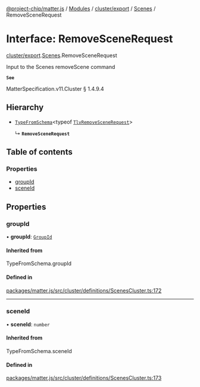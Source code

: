 [@project-chip/matter.js](../README.md) / [Modules](../modules.md) / [cluster/export](../modules/cluster_export.md) / [Scenes](../modules/cluster_export.Scenes.md) / RemoveSceneRequest

# Interface: RemoveSceneRequest

[cluster/export](../modules/cluster_export.md).[Scenes](../modules/cluster_export.Scenes.md).RemoveSceneRequest

Input to the Scenes removeScene command

**`See`**

MatterSpecification.v11.Cluster § 1.4.9.4

## Hierarchy

- [`TypeFromSchema`](../modules/tlv_export.md#typefromschema)\<typeof [`TlvRemoveSceneRequest`](../modules/cluster_export.Scenes.md#tlvremovescenerequest)\>

  ↳ **`RemoveSceneRequest`**

## Table of contents

### Properties

- [groupId](cluster_export.Scenes.RemoveSceneRequest.md#groupid)
- [sceneId](cluster_export.Scenes.RemoveSceneRequest.md#sceneid)

## Properties

### groupId

• **groupId**: [`GroupId`](../modules/datatype_export.md#groupid)

#### Inherited from

TypeFromSchema.groupId

#### Defined in

[packages/matter.js/src/cluster/definitions/ScenesCluster.ts:172](https://github.com/project-chip/matter.js/blob/6d3b6a5d957d88a9231d6ecab4bb41f8133112be/packages/matter.js/src/cluster/definitions/ScenesCluster.ts#L172)

___

### sceneId

• **sceneId**: `number`

#### Inherited from

TypeFromSchema.sceneId

#### Defined in

[packages/matter.js/src/cluster/definitions/ScenesCluster.ts:173](https://github.com/project-chip/matter.js/blob/6d3b6a5d957d88a9231d6ecab4bb41f8133112be/packages/matter.js/src/cluster/definitions/ScenesCluster.ts#L173)
